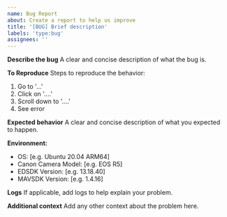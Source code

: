 ```yaml
---
name: Bug Report
about: Create a report to help us improve
title: '[BUG] Brief description'
labels: 'type:bug'
assignees: ''
---
```


**Describe the bug**
A clear and concise description of what the bug is.

**To Reproduce**
Steps to reproduce the behavior:
1. Go to '...'
2. Click on '....'
3. Scroll down to '....'
4. See error

**Expected behavior**
A clear and concise description of what you expected to happen.

**Environment:**
- OS: [e.g. Ubuntu 20.04 ARM64]
- Canon Camera Model: [e.g. EOS R5]
- EDSDK Version: [e.g. 13.18.40]
- MAVSDK Version: [e.g. 1.4.16]

**Logs**
If applicable, add logs to help explain your problem.

**Additional context**
Add any other context about the problem here.